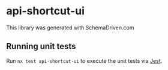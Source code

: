 
# api-shortcut-ui

This library was generated with SchemaDriven.com

## Running unit tests

Run `nx test api-shortcut-ui` to execute the unit tests via [Jest](https://jestjs.io).


